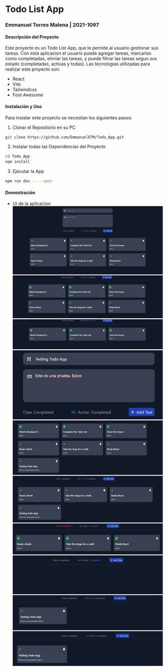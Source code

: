 # Todo List App
### Emmanuel Torres Malena | 2021-1097


#### Descripción del Proyecto

Este proyecto es un Todo List App, que le permite al usuario gestionar sus tareas. Con esta aplicacion el usuario puede agregar tareas, marcarlas como completadas, elimiar las tareas, y puede filtrar las tareas segun sus estado (completadas, activas y todas). Las tecnologias utilizadas para realizar este proyecto son: 

- React
- Vite
- Tailwindcss
- Font Awesome

#### Instalación y Uso

Para instalar este proyecto se necesitan los siguientes pasos:

1. Clonar el Repositorio en su PC
```bash
git clone https://github.com/EmmanuelETM/Todo_App.git
```

2. Instalar todas las Dependencias del Proyecto
```bash
cd Todo_App
npm install 
```

3. Ejecutar la App
```bash
npm run dev -- --open
```

#### Demostración

- UI de la aplicacion
![imagen1](./images/Screenshot%202024-07-28%20134218.png)
![imagen2](./images/Screenshot%202024-07-28%20134319.png)
![imagen3](./images/Screenshot%202024-07-28%20134327.png)
![imagen4](./images/Screenshot%202024-07-28%20134358.png)
![imagen5](./images/Screenshot%202024-07-28%20134411.png)
![imagen6](./images/Screenshot%202024-07-28%20134429.png)
![imagen6](./images/Screenshot%202024-07-28%20134533.png)
![imagen6](./images/Screenshot%202024-07-28%20134538.png)
![imagen7](./images/Screenshot%202024-07-28%20134546.png)
![imagen8](./images/Screenshot%202024-07-28%20134553.png)
